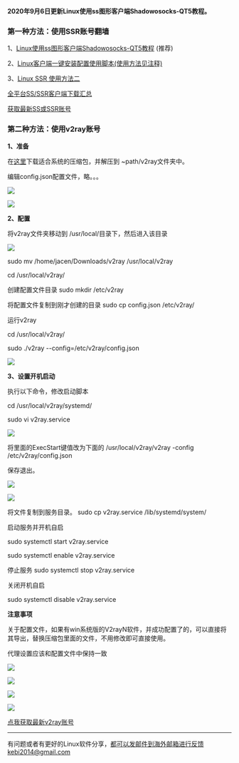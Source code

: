 **2020年9月6日更新Linux使用ss图形客户端Shadowosocks-QT5教程。**

### 第一种方法：使用SSR账号翻墙

1、[Linux使用ss图形客户端Shadowosocks-QT5教程](https://shadowsockshelp.github.io/Shadowsocks/linux.html) (推荐)

2、[Linux客户端一键安装配置使用脚本(使用方法见注释)](https://github.com/the0demiurge/CharlesScripts/blob/master/charles/bin/ssr)

3、[Linux SSR 使用方法二](https://github.com/Turing2333/Detailed-tutorial-on-the-building-and-usage-of-SSR/blob/master/Instructions/Clients%20manual%20for%20each%20platform/Linux%20SSR%E7%9B%B8%E5%85%B3%E8%AF%B4%E6%98%8E.txt)

[全平台SS/SSR客户端下载汇总](http://www.mediafire.com/folder/sfqz8bmodqdx5/shadowsocks相关客户端)

[获取最新SS或SSR账号](https://github.com/Alvin9999/new-pac/wiki/ss%E5%85%8D%E8%B4%B9%E8%B4%A6%E5%8F%B7)
 

### 第二种方法：使用v2ray账号

**1、准备**

在[这里](https://github.com/v2ray/v2ray-core/releases/)下载适合系统的压缩包，并解压到 ~path/v2ray文件夹中。

编辑config.json配置文件，略。。。

![](https://cdn.jsdelivr.net/gh/Alvin9999/pac2/linux/1.png)

![](https://cdn.jsdelivr.net/gh/Alvin9999/pac2/linux/2.png)

**2、配置**

将v2ray文件夹移动到 /usr/local/目录下，然后进入该目录

![](https://cdn.jsdelivr.net/gh/Alvin9999/pac2/linux/3.png)

  sudo mv /home/jacen/Downloads/v2ray /usr/local/v2ray

  cd /usr/local/v2ray/

创建配置文件目录 sudo mkdir /etc/v2ray

将配置文件复制到刚才创建的目录 sudo cp config.json /etc/v2ray/

运行v2ray

  cd /usr/local/v2ray/

  sudo ./v2ray --config=/etc/v2ray/config.json

![](https://cdn.jsdelivr.net/gh/Alvin9999/pac2/linux/4.png)

**3、设置开机启动**

执行以下命令，修改启动脚本

  cd /usr/local/v2ray/systemd/

  sudo vi v2ray.service

![](https://cdn.jsdelivr.net/gh/Alvin9999/pac2/linux/5.png)

将里面的ExecStart键值改为下面的 /usr/local/v2ray/v2ray -config /etc/v2ray/config.json

保存退出。

![](https://cdn.jsdelivr.net/gh/Alvin9999/pac2linux/a1.png)

![](https://cdn.jsdelivr.net/gh/Alvin9999/pac2/linux/a2.png)

将文件复制到服务目录。 sudo cp v2ray.service /lib/systemd/system/

启动服务并开机自启

  sudo systemctl start v2ray.service

  sudo systemctl enable v2ray.service

停止服务 sudo systemctl stop v2ray.service

关闭开机自启

sudo systemctl disable v2ray.service

**注意事项**

关于配置文件，如果有win系统版的V2rayN软件，并成功配置了的，可以直接将其导出，替换压缩包里面的文件，不用修改即可直接使用。

代理设置应该和配置文件中保持一致

![](https://cdn.jsdelivr.net/gh/Alvin9999/pac2/linux/6.png)

![](https://cdn.jsdelivr.net/gh/Alvin9999/pac2/linux/7.png)

![](https://cdn.jsdelivr.net/gh/Alvin9999/pac2/linux/9.png)

![](https://cdn.jsdelivr.net/gh/Alvin9999/pac2/linux/10.png)

[点我获取最新v2ray账号](https://github.com/Alvin9999/new-pac/wiki/v2ray%E5%85%8D%E8%B4%B9%E8%B4%A6%E5%8F%B7)

***

有问题或者有更好的Linux软件分享，都可以发邮件到海外邮箱进行反馈kebi2014@gmail.com